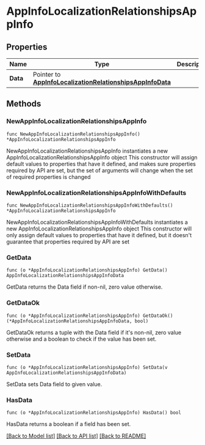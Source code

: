 # AppInfoLocalizationRelationshipsAppInfo

## Properties

Name | Type | Description | Notes
------------ | ------------- | ------------- | -------------
**Data** | Pointer to [**AppInfoLocalizationRelationshipsAppInfoData**](AppInfoLocalizationRelationshipsAppInfoData.md) |  | [optional] 

## Methods

### NewAppInfoLocalizationRelationshipsAppInfo

`func NewAppInfoLocalizationRelationshipsAppInfo() *AppInfoLocalizationRelationshipsAppInfo`

NewAppInfoLocalizationRelationshipsAppInfo instantiates a new AppInfoLocalizationRelationshipsAppInfo object
This constructor will assign default values to properties that have it defined,
and makes sure properties required by API are set, but the set of arguments
will change when the set of required properties is changed

### NewAppInfoLocalizationRelationshipsAppInfoWithDefaults

`func NewAppInfoLocalizationRelationshipsAppInfoWithDefaults() *AppInfoLocalizationRelationshipsAppInfo`

NewAppInfoLocalizationRelationshipsAppInfoWithDefaults instantiates a new AppInfoLocalizationRelationshipsAppInfo object
This constructor will only assign default values to properties that have it defined,
but it doesn't guarantee that properties required by API are set

### GetData

`func (o *AppInfoLocalizationRelationshipsAppInfo) GetData() AppInfoLocalizationRelationshipsAppInfoData`

GetData returns the Data field if non-nil, zero value otherwise.

### GetDataOk

`func (o *AppInfoLocalizationRelationshipsAppInfo) GetDataOk() (*AppInfoLocalizationRelationshipsAppInfoData, bool)`

GetDataOk returns a tuple with the Data field if it's non-nil, zero value otherwise
and a boolean to check if the value has been set.

### SetData

`func (o *AppInfoLocalizationRelationshipsAppInfo) SetData(v AppInfoLocalizationRelationshipsAppInfoData)`

SetData sets Data field to given value.

### HasData

`func (o *AppInfoLocalizationRelationshipsAppInfo) HasData() bool`

HasData returns a boolean if a field has been set.


[[Back to Model list]](../README.md#documentation-for-models) [[Back to API list]](../README.md#documentation-for-api-endpoints) [[Back to README]](../README.md)


